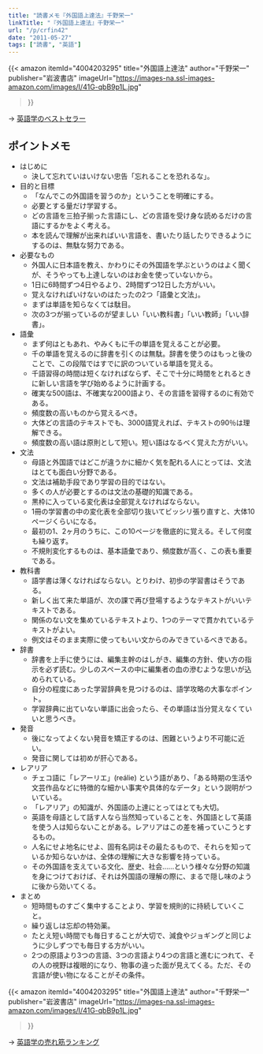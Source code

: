 ```yaml
---
title: "読書メモ『外国語上達法』千野栄一"
linkTitle: "『外国語上達法』千野栄一"
url: "/p/crfin42"
date: "2011-05-27"
tags: ["読書", "英語"]
---
```


{{< amazon
  itemId="4004203295"
  title="外国語上達法"
  author="千野栄一"
  publisher="岩波書店"
  imageUrl="https://images-na.ssl-images-amazon.com/images/I/41G-qbB9p1L.jpg"
>}}

→ [英語学のベストセラー](https://amzn.to/3WjGAts")

ポイントメモ
----

* はじめに
    * 決して忘れていはいけない忠告「忘れることを恐れるな」。
* 目的と目標
    * 「なんでこの外国語を習うのか」ということを明確にする。
    * 必要とする量だけ学習する。
    * どの言語を三拍子揃った言語にし、どの言語を受け身な読めるだけの言語にするかをよく考える。
    * 本を読んで理解が出来ればいい言語を、書いたり話したりできるようにするのは、無駄な努力である。
* 必要なもの
    * 外国人に日本語を教え、かわりにその外国語を学ぶというのはよく聞くが、そうやっても上達しないのはお金を使っていないから。
    * 1日に6時間ずつ4日やるより、2時間ずつ12日した方がいい。
    * 覚えなければいけないのはたったの2つ「語彙と文法」。
    * まずは単語を知らなくては駄目。
    * 次の3つが揃っているのが望ましい「いい教科書」「いい教師」「いい辞書」。
* 語彙
    * まず何はともあれ、やみくもに千の単語を覚えることが必要。
    * 千の単語を覚えるのに辞書を引くのは無駄。辞書を使うのはもっと後のことで、この段階ではすでに訳のついている単語を覚える。
    * 千語習得の時間は短くなければならず、そこで十分に時間をとれるときに新しい言語を学び始めるように計画する。
    * 確実な500語は、不確実な2000語より、その言語を習得するのに有効である。
    * 頻度数の高いものから覚えるべき。
    * 大体どの言語のテキストでも、3000語覚えれば、テキストの90％は理解できる。
    * 頻度数の高い語は原則として短い。短い語はなるべく覚えた方がいい。
* 文法
    * 母語と外国語ではどこが違うかに細かく気を配れる人にとっては、文法はとても面白い分野である。
    * 文法は補助手段であり学習の目的ではない。
    * 多くの人が必要とするのは文法の基礎的知識である。
    * 黒枠に入っている変化表は全部覚えなければならない。
    * 1冊の学習書の中の変化表を全部切り抜いてビッシリ張り直すと、大体10ページくらいになる。
    * 最初の1、2ヶ月のうちに、この10ページを徹底的に覚える。そして何度も繰り返す。
    * 不規則変化するものは、基本語彙であり、頻度数が高く、この表も重要である。
* 教科書
    * 語学書は薄くなければならない。とりわけ、初歩の学習書はそうである。
    * 新しく出て来た単語が、次の課で再び登場するようなテキストがいいテキストである。
    * 関係のない文を集めているテキストより、1つのテーマで貫かれているテキストがよい。
    * 例文はそのまま実際に使ってもいい文からのみできているべきである。
* 辞書
    * 辞書を上手に使うには、編集主幹のはしがき、編集の方針、使い方の指示を必ず読む。少しのスペースの中に編集者の血の滲むような思いが込められている。
    * 自分の程度にあった学習辞典を見つけるのは、語学攻略の大事なポイント。
    * 学習辞典に出ていない単語に出会ったら、その単語は当分覚えなくていいと思うべき。
* 発音
    * 後になってよくない発音を矯正するのは、困難というより不可能に近い。
    * 発音に関しては初めが肝心である。
* レアリア
    * チェコ語に「レアーリエ」(reálie) という語があり、「ある時期の生活や文芸作品などに特徴的な細かい事実や具体的なデータ」という説明がついている。
    * 「レアリア」の知識が、外国語の上達にとってはとても大切。
    * 英語を母語として話す人なら当然知っていることを、外国語として英語を使う人は知らないことがある。レアリアはこの差を補っていこうとするもの。
    * 人名にせよ地名にせよ、固有名詞はその最たるもので、それらを知っているか知らないかは、全体の理解に大きな影響を持っている。
    * その外国語を支えている文化、歴史、社会……という様々な分野の知識を身につけておけば、それは外国語の理解の際に、まるで隠し味のように後から効いてくる。
* まとめ
    * 短時間ものすごく集中することより、学習を規則的に持続していくこと。
    * 繰り返しは忘却の特効薬。
    * たとえ短い時間でも毎日することが大切で、減食やジョギングと同じように少しずつでも毎日する方がいい。
    * 2つの原語より3つの言語、3つの言語より4つの言語と進むにつれて、その人の視野は複眼的になり、物事の違った面が見えてくる。ただ、その言語が使い物になることがその条件。

{{< amazon
  itemId="4004203295"
  title="外国語上達法"
  author="千野栄一"
  publisher="岩波書店"
  imageUrl="https://images-na.ssl-images-amazon.com/images/I/41G-qbB9p1L.jpg"
>}}

→ [英語学の売れ筋ランキング](https://amzn.to/3WjGAts")

